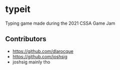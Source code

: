 # typeit
Typing game made during the 2021 CSSA Game Jam

## Contributors
- https://github.com/dlarocque
- https://github.com/joshsig
- joshsig mainly tho
